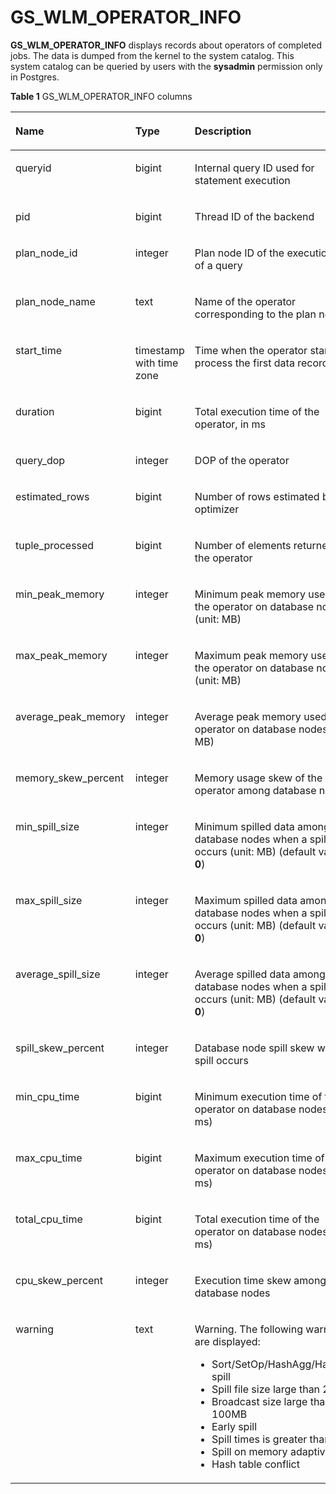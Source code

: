 # GS\_WLM\_OPERATOR\_INFO<a name="EN-US_TOPIC_0289900540"></a>

**GS\_WLM\_OPERATOR\_INFO**  displays records about operators of completed jobs. The data is dumped from the kernel to the system catalog. This system catalog can be queried by users with the  **sysadmin**  permission only in Postgres.

**Table  1**  GS\_WLM\_OPERATOR\_INFO columns

<a name="en-us_topic_0283136785_en-us_topic_0237122263_en-us_topic_0111176227_table85181143511"></a>
<table><thead align="left"><tr id="en-us_topic_0283136785_en-us_topic_0237122263_en-us_topic_0111176227_row12518114125110"><th class="cellrowborder" valign="top" width="22%" id="mcps1.2.4.1.1"><p id="en-us_topic_0283136785_en-us_topic_0237122263_en-us_topic_0111176227_p7518161415512"><a name="en-us_topic_0283136785_en-us_topic_0237122263_en-us_topic_0111176227_p7518161415512"></a><a name="en-us_topic_0283136785_en-us_topic_0237122263_en-us_topic_0111176227_p7518161415512"></a>Name</p>
</th>
<th class="cellrowborder" valign="top" width="19%" id="mcps1.2.4.1.2"><p id="en-us_topic_0283136785_en-us_topic_0237122263_en-us_topic_0111176227_p651816147513"><a name="en-us_topic_0283136785_en-us_topic_0237122263_en-us_topic_0111176227_p651816147513"></a><a name="en-us_topic_0283136785_en-us_topic_0237122263_en-us_topic_0111176227_p651816147513"></a>Type</p>
</th>
<th class="cellrowborder" valign="top" width="59%" id="mcps1.2.4.1.3"><p id="en-us_topic_0283136785_en-us_topic_0237122263_en-us_topic_0111176227_p1351919149511"><a name="en-us_topic_0283136785_en-us_topic_0237122263_en-us_topic_0111176227_p1351919149511"></a><a name="en-us_topic_0283136785_en-us_topic_0237122263_en-us_topic_0111176227_p1351919149511"></a>Description</p>
</th>
</tr>
</thead>
<tbody><tr id="en-us_topic_0283136785_en-us_topic_0237122263_en-us_topic_0111176227_row155196149514"><td class="cellrowborder" valign="top" width="22%" headers="mcps1.2.4.1.1 "><p id="en-us_topic_0283136785_en-us_topic_0237122263_en-us_topic_0111176227_p2519314135114"><a name="en-us_topic_0283136785_en-us_topic_0237122263_en-us_topic_0111176227_p2519314135114"></a><a name="en-us_topic_0283136785_en-us_topic_0237122263_en-us_topic_0111176227_p2519314135114"></a>queryid</p>
</td>
<td class="cellrowborder" valign="top" width="19%" headers="mcps1.2.4.1.2 "><p id="en-us_topic_0283136785_en-us_topic_0237122263_en-us_topic_0111176227_p1651921418517"><a name="en-us_topic_0283136785_en-us_topic_0237122263_en-us_topic_0111176227_p1651921418517"></a><a name="en-us_topic_0283136785_en-us_topic_0237122263_en-us_topic_0111176227_p1651921418517"></a>bigint</p>
</td>
<td class="cellrowborder" valign="top" width="59%" headers="mcps1.2.4.1.3 "><p id="en-us_topic_0283136785_en-us_topic_0237122263_en-us_topic_0111176227_p4519141415115"><a name="en-us_topic_0283136785_en-us_topic_0237122263_en-us_topic_0111176227_p4519141415115"></a><a name="en-us_topic_0283136785_en-us_topic_0237122263_en-us_topic_0111176227_p4519141415115"></a>Internal query ID used for statement execution</p>
</td>
</tr>
<tr id="en-us_topic_0283136785_en-us_topic_0237122263_en-us_topic_0111176227_row3519181415112"><td class="cellrowborder" valign="top" width="22%" headers="mcps1.2.4.1.1 "><p id="en-us_topic_0283136785_en-us_topic_0237122263_en-us_topic_0111176227_p14519914195120"><a name="en-us_topic_0283136785_en-us_topic_0237122263_en-us_topic_0111176227_p14519914195120"></a><a name="en-us_topic_0283136785_en-us_topic_0237122263_en-us_topic_0111176227_p14519914195120"></a>pid</p>
</td>
<td class="cellrowborder" valign="top" width="19%" headers="mcps1.2.4.1.2 "><p id="en-us_topic_0283136785_en-us_topic_0237122263_en-us_topic_0111176227_p1651971414515"><a name="en-us_topic_0283136785_en-us_topic_0237122263_en-us_topic_0111176227_p1651971414515"></a><a name="en-us_topic_0283136785_en-us_topic_0237122263_en-us_topic_0111176227_p1651971414515"></a>bigint</p>
</td>
<td class="cellrowborder" valign="top" width="59%" headers="mcps1.2.4.1.3 "><p id="en-us_topic_0283136785_en-us_topic_0237122263_en-us_topic_0111176227_p651921410511"><a name="en-us_topic_0283136785_en-us_topic_0237122263_en-us_topic_0111176227_p651921410511"></a><a name="en-us_topic_0283136785_en-us_topic_0237122263_en-us_topic_0111176227_p651921410511"></a>Thread ID of the backend</p>
</td>
</tr>
<tr id="en-us_topic_0283136785_en-us_topic_0237122263_en-us_topic_0111176227_row551921411518"><td class="cellrowborder" valign="top" width="22%" headers="mcps1.2.4.1.1 "><p id="en-us_topic_0283136785_en-us_topic_0237122263_en-us_topic_0111176227_p85191414155117"><a name="en-us_topic_0283136785_en-us_topic_0237122263_en-us_topic_0111176227_p85191414155117"></a><a name="en-us_topic_0283136785_en-us_topic_0237122263_en-us_topic_0111176227_p85191414155117"></a>plan_node_id</p>
</td>
<td class="cellrowborder" valign="top" width="19%" headers="mcps1.2.4.1.2 "><p id="en-us_topic_0283136785_en-us_topic_0237122263_en-us_topic_0111176227_p1951991455112"><a name="en-us_topic_0283136785_en-us_topic_0237122263_en-us_topic_0111176227_p1951991455112"></a><a name="en-us_topic_0283136785_en-us_topic_0237122263_en-us_topic_0111176227_p1951991455112"></a>integer</p>
</td>
<td class="cellrowborder" valign="top" width="59%" headers="mcps1.2.4.1.3 "><p id="en-us_topic_0283136785_en-us_topic_0237122263_en-us_topic_0111176227_p3519101415516"><a name="en-us_topic_0283136785_en-us_topic_0237122263_en-us_topic_0111176227_p3519101415516"></a><a name="en-us_topic_0283136785_en-us_topic_0237122263_en-us_topic_0111176227_p3519101415516"></a>Plan node ID of the execution plan of a query</p>
</td>
</tr>
<tr id="en-us_topic_0283136785_en-us_topic_0237122263_en-us_topic_0111176227_row17519614175113"><td class="cellrowborder" valign="top" width="22%" headers="mcps1.2.4.1.1 "><p id="en-us_topic_0283136785_en-us_topic_0237122263_en-us_topic_0111176227_p5519131418511"><a name="en-us_topic_0283136785_en-us_topic_0237122263_en-us_topic_0111176227_p5519131418511"></a><a name="en-us_topic_0283136785_en-us_topic_0237122263_en-us_topic_0111176227_p5519131418511"></a>plan_node_name</p>
</td>
<td class="cellrowborder" valign="top" width="19%" headers="mcps1.2.4.1.2 "><p id="en-us_topic_0283136785_en-us_topic_0237122263_en-us_topic_0111176227_p1951971455118"><a name="en-us_topic_0283136785_en-us_topic_0237122263_en-us_topic_0111176227_p1951971455118"></a><a name="en-us_topic_0283136785_en-us_topic_0237122263_en-us_topic_0111176227_p1951971455118"></a>text</p>
</td>
<td class="cellrowborder" valign="top" width="59%" headers="mcps1.2.4.1.3 "><p id="en-us_topic_0283136785_en-us_topic_0237122263_en-us_topic_0111176227_p1825284518537"><a name="en-us_topic_0283136785_en-us_topic_0237122263_en-us_topic_0111176227_p1825284518537"></a><a name="en-us_topic_0283136785_en-us_topic_0237122263_en-us_topic_0111176227_p1825284518537"></a>Name of the operator corresponding to the plan node ID</p>
</td>
</tr>
<tr id="en-us_topic_0283136785_en-us_topic_0237122263_en-us_topic_0111176227_row251961411512"><td class="cellrowborder" valign="top" width="22%" headers="mcps1.2.4.1.1 "><p id="en-us_topic_0283136785_en-us_topic_0237122263_en-us_topic_0111176227_p10519171455119"><a name="en-us_topic_0283136785_en-us_topic_0237122263_en-us_topic_0111176227_p10519171455119"></a><a name="en-us_topic_0283136785_en-us_topic_0237122263_en-us_topic_0111176227_p10519171455119"></a>start_time</p>
</td>
<td class="cellrowborder" valign="top" width="19%" headers="mcps1.2.4.1.2 "><p id="en-us_topic_0283136785_en-us_topic_0237122263_en-us_topic_0111176227_p10519314105112"><a name="en-us_topic_0283136785_en-us_topic_0237122263_en-us_topic_0111176227_p10519314105112"></a><a name="en-us_topic_0283136785_en-us_topic_0237122263_en-us_topic_0111176227_p10519314105112"></a>timestamp with time zone</p>
</td>
<td class="cellrowborder" valign="top" width="59%" headers="mcps1.2.4.1.3 "><p id="en-us_topic_0283136785_en-us_topic_0237122263_en-us_topic_0111176227_p751971405113"><a name="en-us_topic_0283136785_en-us_topic_0237122263_en-us_topic_0111176227_p751971405113"></a><a name="en-us_topic_0283136785_en-us_topic_0237122263_en-us_topic_0111176227_p751971405113"></a>Time when the operator starts to process the first data record</p>
</td>
</tr>
<tr id="en-us_topic_0283136785_en-us_topic_0237122263_en-us_topic_0111176227_row15191214175110"><td class="cellrowborder" valign="top" width="22%" headers="mcps1.2.4.1.1 "><p id="en-us_topic_0283136785_en-us_topic_0237122263_en-us_topic_0111176227_p7519141412514"><a name="en-us_topic_0283136785_en-us_topic_0237122263_en-us_topic_0111176227_p7519141412514"></a><a name="en-us_topic_0283136785_en-us_topic_0237122263_en-us_topic_0111176227_p7519141412514"></a>duration</p>
</td>
<td class="cellrowborder" valign="top" width="19%" headers="mcps1.2.4.1.2 "><p id="en-us_topic_0283136785_en-us_topic_0237122263_en-us_topic_0111176227_p205191014155120"><a name="en-us_topic_0283136785_en-us_topic_0237122263_en-us_topic_0111176227_p205191014155120"></a><a name="en-us_topic_0283136785_en-us_topic_0237122263_en-us_topic_0111176227_p205191014155120"></a>bigint</p>
</td>
<td class="cellrowborder" valign="top" width="59%" headers="mcps1.2.4.1.3 "><p id="en-us_topic_0283136785_en-us_topic_0237122263_en-us_topic_0111176227_p1451971495114"><a name="en-us_topic_0283136785_en-us_topic_0237122263_en-us_topic_0111176227_p1451971495114"></a><a name="en-us_topic_0283136785_en-us_topic_0237122263_en-us_topic_0111176227_p1451971495114"></a>Total execution time of the operator, in ms</p>
</td>
</tr>
<tr id="en-us_topic_0283136785_en-us_topic_0237122263_en-us_topic_0111176227_row15519614165115"><td class="cellrowborder" valign="top" width="22%" headers="mcps1.2.4.1.1 "><p id="en-us_topic_0283136785_en-us_topic_0237122263_en-us_topic_0111176227_p1451911141518"><a name="en-us_topic_0283136785_en-us_topic_0237122263_en-us_topic_0111176227_p1451911141518"></a><a name="en-us_topic_0283136785_en-us_topic_0237122263_en-us_topic_0111176227_p1451911141518"></a>query_dop</p>
</td>
<td class="cellrowborder" valign="top" width="19%" headers="mcps1.2.4.1.2 "><p id="en-us_topic_0283136785_en-us_topic_0237122263_en-us_topic_0111176227_p7519514155119"><a name="en-us_topic_0283136785_en-us_topic_0237122263_en-us_topic_0111176227_p7519514155119"></a><a name="en-us_topic_0283136785_en-us_topic_0237122263_en-us_topic_0111176227_p7519514155119"></a>integer</p>
</td>
<td class="cellrowborder" valign="top" width="59%" headers="mcps1.2.4.1.3 "><p id="en-us_topic_0283136785_en-us_topic_0237122263_en-us_topic_0111176227_p8519111485115"><a name="en-us_topic_0283136785_en-us_topic_0237122263_en-us_topic_0111176227_p8519111485115"></a><a name="en-us_topic_0283136785_en-us_topic_0237122263_en-us_topic_0111176227_p8519111485115"></a>DOP of the operator</p>
</td>
</tr>
<tr id="en-us_topic_0283136785_en-us_topic_0237122263_en-us_topic_0111176227_row8519914145114"><td class="cellrowborder" valign="top" width="22%" headers="mcps1.2.4.1.1 "><p id="en-us_topic_0283136785_en-us_topic_0237122263_en-us_topic_0111176227_p1151971405113"><a name="en-us_topic_0283136785_en-us_topic_0237122263_en-us_topic_0111176227_p1151971405113"></a><a name="en-us_topic_0283136785_en-us_topic_0237122263_en-us_topic_0111176227_p1151971405113"></a>estimated_rows</p>
</td>
<td class="cellrowborder" valign="top" width="19%" headers="mcps1.2.4.1.2 "><p id="en-us_topic_0283136785_en-us_topic_0237122263_en-us_topic_0111176227_p65191314155115"><a name="en-us_topic_0283136785_en-us_topic_0237122263_en-us_topic_0111176227_p65191314155115"></a><a name="en-us_topic_0283136785_en-us_topic_0237122263_en-us_topic_0111176227_p65191314155115"></a>bigint</p>
</td>
<td class="cellrowborder" valign="top" width="59%" headers="mcps1.2.4.1.3 "><p id="en-us_topic_0283136785_en-us_topic_0237122263_en-us_topic_0111176227_p15519101411512"><a name="en-us_topic_0283136785_en-us_topic_0237122263_en-us_topic_0111176227_p15519101411512"></a><a name="en-us_topic_0283136785_en-us_topic_0237122263_en-us_topic_0111176227_p15519101411512"></a>Number of rows estimated by the optimizer</p>
</td>
</tr>
<tr id="en-us_topic_0283136785_en-us_topic_0237122263_en-us_topic_0111176227_row14519161419512"><td class="cellrowborder" valign="top" width="22%" headers="mcps1.2.4.1.1 "><p id="en-us_topic_0283136785_en-us_topic_0237122263_en-us_topic_0111176227_p4519181485114"><a name="en-us_topic_0283136785_en-us_topic_0237122263_en-us_topic_0111176227_p4519181485114"></a><a name="en-us_topic_0283136785_en-us_topic_0237122263_en-us_topic_0111176227_p4519181485114"></a>tuple_processed</p>
</td>
<td class="cellrowborder" valign="top" width="19%" headers="mcps1.2.4.1.2 "><p id="en-us_topic_0283136785_en-us_topic_0237122263_en-us_topic_0111176227_p2519121416514"><a name="en-us_topic_0283136785_en-us_topic_0237122263_en-us_topic_0111176227_p2519121416514"></a><a name="en-us_topic_0283136785_en-us_topic_0237122263_en-us_topic_0111176227_p2519121416514"></a>bigint</p>
</td>
<td class="cellrowborder" valign="top" width="59%" headers="mcps1.2.4.1.3 "><p id="en-us_topic_0283136785_en-us_topic_0237122263_en-us_topic_0111176227_p55195145519"><a name="en-us_topic_0283136785_en-us_topic_0237122263_en-us_topic_0111176227_p55195145519"></a><a name="en-us_topic_0283136785_en-us_topic_0237122263_en-us_topic_0111176227_p55195145519"></a>Number of elements returned by the operator</p>
</td>
</tr>
<tr id="en-us_topic_0283136785_en-us_topic_0237122263_en-us_topic_0111176227_row13519514115111"><td class="cellrowborder" valign="top" width="22%" headers="mcps1.2.4.1.1 "><p id="en-us_topic_0283136785_en-us_topic_0237122263_en-us_topic_0111176227_p45193142511"><a name="en-us_topic_0283136785_en-us_topic_0237122263_en-us_topic_0111176227_p45193142511"></a><a name="en-us_topic_0283136785_en-us_topic_0237122263_en-us_topic_0111176227_p45193142511"></a>min_peak_memory</p>
</td>
<td class="cellrowborder" valign="top" width="19%" headers="mcps1.2.4.1.2 "><p id="en-us_topic_0283136785_en-us_topic_0237122263_en-us_topic_0111176227_p8519151410510"><a name="en-us_topic_0283136785_en-us_topic_0237122263_en-us_topic_0111176227_p8519151410510"></a><a name="en-us_topic_0283136785_en-us_topic_0237122263_en-us_topic_0111176227_p8519151410510"></a>integer</p>
</td>
<td class="cellrowborder" valign="top" width="59%" headers="mcps1.2.4.1.3 "><p id="en-us_topic_0283136785_en-us_topic_0237122263_en-us_topic_0111176227_p165191114145119"><a name="en-us_topic_0283136785_en-us_topic_0237122263_en-us_topic_0111176227_p165191114145119"></a><a name="en-us_topic_0283136785_en-us_topic_0237122263_en-us_topic_0111176227_p165191114145119"></a>Minimum peak memory used by the operator<span id="en-us_topic_0283136785_en-us_topic_0237122263_text1359665863613"><a name="en-us_topic_0283136785_en-us_topic_0237122263_text1359665863613"></a><a name="en-us_topic_0283136785_en-us_topic_0237122263_text1359665863613"></a> on database nodes</span> (unit: MB)</p>
</td>
</tr>
<tr id="en-us_topic_0283136785_en-us_topic_0237122263_en-us_topic_0111176227_row651951425114"><td class="cellrowborder" valign="top" width="22%" headers="mcps1.2.4.1.1 "><p id="en-us_topic_0283136785_en-us_topic_0237122263_en-us_topic_0111176227_p1519121413516"><a name="en-us_topic_0283136785_en-us_topic_0237122263_en-us_topic_0111176227_p1519121413516"></a><a name="en-us_topic_0283136785_en-us_topic_0237122263_en-us_topic_0111176227_p1519121413516"></a>max_peak_memory</p>
</td>
<td class="cellrowborder" valign="top" width="19%" headers="mcps1.2.4.1.2 "><p id="en-us_topic_0283136785_en-us_topic_0237122263_en-us_topic_0111176227_p1751916147515"><a name="en-us_topic_0283136785_en-us_topic_0237122263_en-us_topic_0111176227_p1751916147515"></a><a name="en-us_topic_0283136785_en-us_topic_0237122263_en-us_topic_0111176227_p1751916147515"></a>integer</p>
</td>
<td class="cellrowborder" valign="top" width="59%" headers="mcps1.2.4.1.3 "><p id="en-us_topic_0283136785_en-us_topic_0237122263_en-us_topic_0111176227_p85191314135116"><a name="en-us_topic_0283136785_en-us_topic_0237122263_en-us_topic_0111176227_p85191314135116"></a><a name="en-us_topic_0283136785_en-us_topic_0237122263_en-us_topic_0111176227_p85191314135116"></a>Maximum peak memory used by the operator<span id="en-us_topic_0283136785_en-us_topic_0237122263_text1118713053712"><a name="en-us_topic_0283136785_en-us_topic_0237122263_text1118713053712"></a><a name="en-us_topic_0283136785_en-us_topic_0237122263_text1118713053712"></a> on database nodes</span> (unit: MB)</p>
</td>
</tr>
<tr id="en-us_topic_0283136785_en-us_topic_0237122263_en-us_topic_0111176227_row165191314175116"><td class="cellrowborder" valign="top" width="22%" headers="mcps1.2.4.1.1 "><p id="en-us_topic_0283136785_en-us_topic_0237122263_en-us_topic_0111176227_p1252010141514"><a name="en-us_topic_0283136785_en-us_topic_0237122263_en-us_topic_0111176227_p1252010141514"></a><a name="en-us_topic_0283136785_en-us_topic_0237122263_en-us_topic_0111176227_p1252010141514"></a>average_peak_memory</p>
</td>
<td class="cellrowborder" valign="top" width="19%" headers="mcps1.2.4.1.2 "><p id="en-us_topic_0283136785_en-us_topic_0237122263_en-us_topic_0111176227_p3520171413517"><a name="en-us_topic_0283136785_en-us_topic_0237122263_en-us_topic_0111176227_p3520171413517"></a><a name="en-us_topic_0283136785_en-us_topic_0237122263_en-us_topic_0111176227_p3520171413517"></a>integer</p>
</td>
<td class="cellrowborder" valign="top" width="59%" headers="mcps1.2.4.1.3 "><p id="en-us_topic_0283136785_en-us_topic_0237122263_en-us_topic_0111176227_p15520161445117"><a name="en-us_topic_0283136785_en-us_topic_0237122263_en-us_topic_0111176227_p15520161445117"></a><a name="en-us_topic_0283136785_en-us_topic_0237122263_en-us_topic_0111176227_p15520161445117"></a>Average peak memory used by the operator on database nodes (unit: MB)</p>
</td>
</tr>
<tr id="en-us_topic_0283136785_en-us_topic_0237122263_en-us_topic_0111176227_row1021234211415"><td class="cellrowborder" valign="top" width="22%" headers="mcps1.2.4.1.1 "><p id="en-us_topic_0283136785_en-us_topic_0237122263_en-us_topic_0111176227_p162135421546"><a name="en-us_topic_0283136785_en-us_topic_0237122263_en-us_topic_0111176227_p162135421546"></a><a name="en-us_topic_0283136785_en-us_topic_0237122263_en-us_topic_0111176227_p162135421546"></a>memory_skew_percent</p>
</td>
<td class="cellrowborder" valign="top" width="19%" headers="mcps1.2.4.1.2 "><p id="en-us_topic_0283136785_en-us_topic_0237122263_en-us_topic_0111176227_p02131442948"><a name="en-us_topic_0283136785_en-us_topic_0237122263_en-us_topic_0111176227_p02131442948"></a><a name="en-us_topic_0283136785_en-us_topic_0237122263_en-us_topic_0111176227_p02131442948"></a>integer</p>
</td>
<td class="cellrowborder" valign="top" width="59%" headers="mcps1.2.4.1.3 "><p id="en-us_topic_0283136785_en-us_topic_0237122263_en-us_topic_0111176227_p1721315421243"><a name="en-us_topic_0283136785_en-us_topic_0237122263_en-us_topic_0111176227_p1721315421243"></a><a name="en-us_topic_0283136785_en-us_topic_0237122263_en-us_topic_0111176227_p1721315421243"></a>Memory usage skew of the operator among <span id="text292011176252"><a name="text292011176252"></a><a name="text292011176252"></a>database nodes</span></p>
</td>
</tr>
<tr id="en-us_topic_0283136785_en-us_topic_0237122263_en-us_topic_0111176227_row85201814195111"><td class="cellrowborder" valign="top" width="22%" headers="mcps1.2.4.1.1 "><p id="en-us_topic_0283136785_en-us_topic_0237122263_en-us_topic_0111176227_p1752031425113"><a name="en-us_topic_0283136785_en-us_topic_0237122263_en-us_topic_0111176227_p1752031425113"></a><a name="en-us_topic_0283136785_en-us_topic_0237122263_en-us_topic_0111176227_p1752031425113"></a>min_spill_size</p>
</td>
<td class="cellrowborder" valign="top" width="19%" headers="mcps1.2.4.1.2 "><p id="en-us_topic_0283136785_en-us_topic_0237122263_en-us_topic_0111176227_p952021419512"><a name="en-us_topic_0283136785_en-us_topic_0237122263_en-us_topic_0111176227_p952021419512"></a><a name="en-us_topic_0283136785_en-us_topic_0237122263_en-us_topic_0111176227_p952021419512"></a>integer</p>
</td>
<td class="cellrowborder" valign="top" width="59%" headers="mcps1.2.4.1.3 "><p id="en-us_topic_0283136785_en-us_topic_0237122263_en-us_topic_0111176227_p752071475115"><a name="en-us_topic_0283136785_en-us_topic_0237122263_en-us_topic_0111176227_p752071475115"></a><a name="en-us_topic_0283136785_en-us_topic_0237122263_en-us_topic_0111176227_p752071475115"></a>Minimum spilled data among database nodes when a spill occurs (unit: MB) (default value: <strong id="b1302201711913"><a name="b1302201711913"></a><a name="b1302201711913"></a>0</strong>)</p>
</td>
</tr>
<tr id="en-us_topic_0283136785_en-us_topic_0237122263_en-us_topic_0111176227_row25206142513"><td class="cellrowborder" valign="top" width="22%" headers="mcps1.2.4.1.1 "><p id="en-us_topic_0283136785_en-us_topic_0237122263_en-us_topic_0111176227_p1952021418517"><a name="en-us_topic_0283136785_en-us_topic_0237122263_en-us_topic_0111176227_p1952021418517"></a><a name="en-us_topic_0283136785_en-us_topic_0237122263_en-us_topic_0111176227_p1952021418517"></a>max_spill_size</p>
</td>
<td class="cellrowborder" valign="top" width="19%" headers="mcps1.2.4.1.2 "><p id="en-us_topic_0283136785_en-us_topic_0237122263_en-us_topic_0111176227_p1452018144513"><a name="en-us_topic_0283136785_en-us_topic_0237122263_en-us_topic_0111176227_p1452018144513"></a><a name="en-us_topic_0283136785_en-us_topic_0237122263_en-us_topic_0111176227_p1452018144513"></a>integer</p>
</td>
<td class="cellrowborder" valign="top" width="59%" headers="mcps1.2.4.1.3 "><p id="en-us_topic_0283136785_en-us_topic_0237122263_en-us_topic_0111176227_p185201314115112"><a name="en-us_topic_0283136785_en-us_topic_0237122263_en-us_topic_0111176227_p185201314115112"></a><a name="en-us_topic_0283136785_en-us_topic_0237122263_en-us_topic_0111176227_p185201314115112"></a>Maximum spilled data <span id="en-us_topic_0283136785_en-us_topic_0237122263_text31158483719"><a name="en-us_topic_0283136785_en-us_topic_0237122263_text31158483719"></a><a name="en-us_topic_0283136785_en-us_topic_0237122263_text31158483719"></a>among database nodes </span>when a spill occurs (unit: MB) (default value: <strong id="b19726113172616"><a name="b19726113172616"></a><a name="b19726113172616"></a>0</strong>)</p>
</td>
</tr>
<tr id="en-us_topic_0283136785_en-us_topic_0237122263_en-us_topic_0111176227_row125201914115112"><td class="cellrowborder" valign="top" width="22%" headers="mcps1.2.4.1.1 "><p id="en-us_topic_0283136785_en-us_topic_0237122263_en-us_topic_0111176227_p1352081445118"><a name="en-us_topic_0283136785_en-us_topic_0237122263_en-us_topic_0111176227_p1352081445118"></a><a name="en-us_topic_0283136785_en-us_topic_0237122263_en-us_topic_0111176227_p1352081445118"></a>average_spill_size</p>
</td>
<td class="cellrowborder" valign="top" width="19%" headers="mcps1.2.4.1.2 "><p id="en-us_topic_0283136785_en-us_topic_0237122263_en-us_topic_0111176227_p752061414517"><a name="en-us_topic_0283136785_en-us_topic_0237122263_en-us_topic_0111176227_p752061414517"></a><a name="en-us_topic_0283136785_en-us_topic_0237122263_en-us_topic_0111176227_p752061414517"></a>integer</p>
</td>
<td class="cellrowborder" valign="top" width="59%" headers="mcps1.2.4.1.3 "><p id="en-us_topic_0283136785_en-us_topic_0237122263_en-us_topic_0111176227_p155201514155118"><a name="en-us_topic_0283136785_en-us_topic_0237122263_en-us_topic_0111176227_p155201514155118"></a><a name="en-us_topic_0283136785_en-us_topic_0237122263_en-us_topic_0111176227_p155201514155118"></a>Average spilled data <span id="en-us_topic_0283136785_en-us_topic_0237122263_text1234415519372"><a name="en-us_topic_0283136785_en-us_topic_0237122263_text1234415519372"></a><a name="en-us_topic_0283136785_en-us_topic_0237122263_text1234415519372"></a>among database nodes </span>when a spill occurs (unit: MB) (default value: <strong id="b1944917251798"><a name="b1944917251798"></a><a name="b1944917251798"></a>0</strong>)</p>
</td>
</tr>
<tr id="en-us_topic_0283136785_en-us_topic_0237122263_en-us_topic_0111176227_row1252051419514"><td class="cellrowborder" valign="top" width="22%" headers="mcps1.2.4.1.1 "><p id="en-us_topic_0283136785_en-us_topic_0237122263_en-us_topic_0111176227_p19520161411513"><a name="en-us_topic_0283136785_en-us_topic_0237122263_en-us_topic_0111176227_p19520161411513"></a><a name="en-us_topic_0283136785_en-us_topic_0237122263_en-us_topic_0111176227_p19520161411513"></a>spill_skew_percent</p>
</td>
<td class="cellrowborder" valign="top" width="19%" headers="mcps1.2.4.1.2 "><p id="en-us_topic_0283136785_en-us_topic_0237122263_en-us_topic_0111176227_p85201141517"><a name="en-us_topic_0283136785_en-us_topic_0237122263_en-us_topic_0111176227_p85201141517"></a><a name="en-us_topic_0283136785_en-us_topic_0237122263_en-us_topic_0111176227_p85201141517"></a>integer</p>
</td>
<td class="cellrowborder" valign="top" width="59%" headers="mcps1.2.4.1.3 "><p id="en-us_topic_0283136785_en-us_topic_0237122263_en-us_topic_0111176227_p1520131411519"><a name="en-us_topic_0283136785_en-us_topic_0237122263_en-us_topic_0111176227_p1520131411519"></a><a name="en-us_topic_0283136785_en-us_topic_0237122263_en-us_topic_0111176227_p1520131411519"></a>Database node spill skew when a spill occurs</p>
</td>
</tr>
<tr id="en-us_topic_0283136785_en-us_topic_0237122263_en-us_topic_0111176227_row1452061412518"><td class="cellrowborder" valign="top" width="22%" headers="mcps1.2.4.1.1 "><p id="en-us_topic_0283136785_en-us_topic_0237122263_en-us_topic_0111176227_p1052071445117"><a name="en-us_topic_0283136785_en-us_topic_0237122263_en-us_topic_0111176227_p1052071445117"></a><a name="en-us_topic_0283136785_en-us_topic_0237122263_en-us_topic_0111176227_p1052071445117"></a>min_cpu_time</p>
</td>
<td class="cellrowborder" valign="top" width="19%" headers="mcps1.2.4.1.2 "><p id="en-us_topic_0283136785_en-us_topic_0237122263_en-us_topic_0111176227_p145200142510"><a name="en-us_topic_0283136785_en-us_topic_0237122263_en-us_topic_0111176227_p145200142510"></a><a name="en-us_topic_0283136785_en-us_topic_0237122263_en-us_topic_0111176227_p145200142510"></a>bigint</p>
</td>
<td class="cellrowborder" valign="top" width="59%" headers="mcps1.2.4.1.3 "><p id="en-us_topic_0283136785_en-us_topic_0237122263_en-us_topic_0111176227_p185204140516"><a name="en-us_topic_0283136785_en-us_topic_0237122263_en-us_topic_0111176227_p185204140516"></a><a name="en-us_topic_0283136785_en-us_topic_0237122263_en-us_topic_0111176227_p185204140516"></a>Minimum execution time of the operator <span id="en-us_topic_0283136785_en-us_topic_0237122263_text28601461378"><a name="en-us_topic_0283136785_en-us_topic_0237122263_text28601461378"></a><a name="en-us_topic_0283136785_en-us_topic_0237122263_text28601461378"></a>on database nodes </span>(unit: ms)</p>
</td>
</tr>
<tr id="en-us_topic_0283136785_en-us_topic_0237122263_en-us_topic_0111176227_row145201414185120"><td class="cellrowborder" valign="top" width="22%" headers="mcps1.2.4.1.1 "><p id="en-us_topic_0283136785_en-us_topic_0237122263_en-us_topic_0111176227_p752019149519"><a name="en-us_topic_0283136785_en-us_topic_0237122263_en-us_topic_0111176227_p752019149519"></a><a name="en-us_topic_0283136785_en-us_topic_0237122263_en-us_topic_0111176227_p752019149519"></a>max_cpu_time</p>
</td>
<td class="cellrowborder" valign="top" width="19%" headers="mcps1.2.4.1.2 "><p id="en-us_topic_0283136785_en-us_topic_0237122263_en-us_topic_0111176227_p17520614165111"><a name="en-us_topic_0283136785_en-us_topic_0237122263_en-us_topic_0111176227_p17520614165111"></a><a name="en-us_topic_0283136785_en-us_topic_0237122263_en-us_topic_0111176227_p17520614165111"></a>bigint</p>
</td>
<td class="cellrowborder" valign="top" width="59%" headers="mcps1.2.4.1.3 "><p id="en-us_topic_0283136785_en-us_topic_0237122263_en-us_topic_0111176227_p65207145515"><a name="en-us_topic_0283136785_en-us_topic_0237122263_en-us_topic_0111176227_p65207145515"></a><a name="en-us_topic_0283136785_en-us_topic_0237122263_en-us_topic_0111176227_p65207145515"></a>Maximum execution time of the operator <span id="en-us_topic_0283136785_en-us_topic_0237122263_text1837428123715"><a name="en-us_topic_0283136785_en-us_topic_0237122263_text1837428123715"></a><a name="en-us_topic_0283136785_en-us_topic_0237122263_text1837428123715"></a>on database nodes </span>(unit: ms)</p>
</td>
</tr>
<tr id="en-us_topic_0283136785_en-us_topic_0237122263_en-us_topic_0111176227_row10520151445118"><td class="cellrowborder" valign="top" width="22%" headers="mcps1.2.4.1.1 "><p id="en-us_topic_0283136785_en-us_topic_0237122263_en-us_topic_0111176227_p13520181445118"><a name="en-us_topic_0283136785_en-us_topic_0237122263_en-us_topic_0111176227_p13520181445118"></a><a name="en-us_topic_0283136785_en-us_topic_0237122263_en-us_topic_0111176227_p13520181445118"></a>total_cpu_time</p>
</td>
<td class="cellrowborder" valign="top" width="19%" headers="mcps1.2.4.1.2 "><p id="en-us_topic_0283136785_en-us_topic_0237122263_en-us_topic_0111176227_p1852061414513"><a name="en-us_topic_0283136785_en-us_topic_0237122263_en-us_topic_0111176227_p1852061414513"></a><a name="en-us_topic_0283136785_en-us_topic_0237122263_en-us_topic_0111176227_p1852061414513"></a>bigint</p>
</td>
<td class="cellrowborder" valign="top" width="59%" headers="mcps1.2.4.1.3 "><p id="en-us_topic_0283136785_en-us_topic_0237122263_en-us_topic_0111176227_p1452031415113"><a name="en-us_topic_0283136785_en-us_topic_0237122263_en-us_topic_0111176227_p1452031415113"></a><a name="en-us_topic_0283136785_en-us_topic_0237122263_en-us_topic_0111176227_p1452031415113"></a>Total execution time of the operator on <span id="en-us_topic_0283136785_en-us_topic_0237122263_text88683916376"><a name="en-us_topic_0283136785_en-us_topic_0237122263_text88683916376"></a><a name="en-us_topic_0283136785_en-us_topic_0237122263_text88683916376"></a>database nodes </span>(unit: ms)</p>
</td>
</tr>
<tr id="en-us_topic_0283136785_en-us_topic_0237122263_en-us_topic_0111176227_row1752017141518"><td class="cellrowborder" valign="top" width="22%" headers="mcps1.2.4.1.1 "><p id="en-us_topic_0283136785_en-us_topic_0237122263_en-us_topic_0111176227_p12520111475115"><a name="en-us_topic_0283136785_en-us_topic_0237122263_en-us_topic_0111176227_p12520111475115"></a><a name="en-us_topic_0283136785_en-us_topic_0237122263_en-us_topic_0111176227_p12520111475115"></a>cpu_skew_percent</p>
</td>
<td class="cellrowborder" valign="top" width="19%" headers="mcps1.2.4.1.2 "><p id="en-us_topic_0283136785_en-us_topic_0237122263_en-us_topic_0111176227_p1452061412511"><a name="en-us_topic_0283136785_en-us_topic_0237122263_en-us_topic_0111176227_p1452061412511"></a><a name="en-us_topic_0283136785_en-us_topic_0237122263_en-us_topic_0111176227_p1452061412511"></a>integer</p>
</td>
<td class="cellrowborder" valign="top" width="59%" headers="mcps1.2.4.1.3 "><p id="en-us_topic_0283136785_en-us_topic_0237122263_en-us_topic_0111176227_p3520111414515"><a name="en-us_topic_0283136785_en-us_topic_0237122263_en-us_topic_0111176227_p3520111414515"></a><a name="en-us_topic_0283136785_en-us_topic_0237122263_en-us_topic_0111176227_p3520111414515"></a>Execution time skew <span id="en-us_topic_0283136785_en-us_topic_0237122263_text896912501438"><a name="en-us_topic_0283136785_en-us_topic_0237122263_text896912501438"></a><a name="en-us_topic_0283136785_en-us_topic_0237122263_text896912501438"></a>among database nodes</span></p>
</td>
</tr>
<tr id="en-us_topic_0283136785_en-us_topic_0237122263_en-us_topic_0111176227_row752012145514"><td class="cellrowborder" valign="top" width="22%" headers="mcps1.2.4.1.1 "><p id="en-us_topic_0283136785_en-us_topic_0237122263_en-us_topic_0111176227_p6520181475113"><a name="en-us_topic_0283136785_en-us_topic_0237122263_en-us_topic_0111176227_p6520181475113"></a><a name="en-us_topic_0283136785_en-us_topic_0237122263_en-us_topic_0111176227_p6520181475113"></a>warning</p>
</td>
<td class="cellrowborder" valign="top" width="19%" headers="mcps1.2.4.1.2 "><p id="en-us_topic_0283136785_en-us_topic_0237122263_en-us_topic_0111176227_p155201314115112"><a name="en-us_topic_0283136785_en-us_topic_0237122263_en-us_topic_0111176227_p155201314115112"></a><a name="en-us_topic_0283136785_en-us_topic_0237122263_en-us_topic_0111176227_p155201314115112"></a>text</p>
</td>
<td class="cellrowborder" valign="top" width="59%" headers="mcps1.2.4.1.3 "><p id="en-us_topic_0283136785_en-us_topic_0237122263_en-us_topic_0111176227_p4479161682718"><a name="en-us_topic_0283136785_en-us_topic_0237122263_en-us_topic_0111176227_p4479161682718"></a><a name="en-us_topic_0283136785_en-us_topic_0237122263_en-us_topic_0111176227_p4479161682718"></a>Warning. The following warnings are displayed:</p>
<a name="en-us_topic_0283136785_en-us_topic_0237122263_ul0414933122715"></a><a name="en-us_topic_0283136785_en-us_topic_0237122263_ul0414933122715"></a><ul id="en-us_topic_0283136785_en-us_topic_0237122263_ul0414933122715"><li>Sort/SetOp/HashAgg/HashJoin spill</li><li>Spill file size large than 256MB</li><li>Broadcast size large than 100MB</li><li>Early spill</li><li>Spill times is greater than 3</li><li>Spill on memory adaptive</li><li>Hash table conflict</li></ul>
</td>
</tr>
</tbody>
</table>

